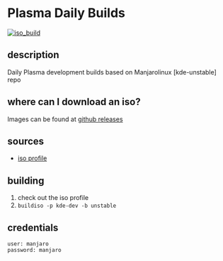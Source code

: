 # Plasma Daily Builds
[![iso_build](https://github.com/manjaro/plasma-daily/workflows/iso_build/badge.svg)](https://github.com/manjaro/plasma-daily/actions)

## description

Daily Plasma development builds based on Manjarolinux \[kde-unstable\] repo

## where can I download an iso?

Images can be found at [github releases](https://github.com/manjaro/plasma-daily/releases)

## sources

- [iso profile](https://gitlab.manjaro.org/profiles-and-settings/iso-profiles/-/tree/master/manjaro/kde-dev)

## building

1. check out the iso profile
2. `buildiso -p kde-dev -b unstable`

## credentials

```
user: manjaro
password: manjaro
```
